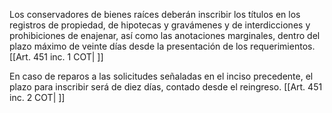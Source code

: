 Los conservadores de bienes raíces deberán inscribir los títulos en los registros de propiedad, de hipotecas y gravámenes y de interdicciones y prohibiciones de enajenar, así como las anotaciones marginales, dentro del plazo máximo de veinte días desde la presentación de los requerimientos. [[Art. 451 inc. 1 COT| ]]

En caso de reparos a las solicitudes señaladas en el inciso precedente, el plazo para inscribir será de diez días, contado desde el reingreso. [[Art. 451 inc. 2 COT| ]]